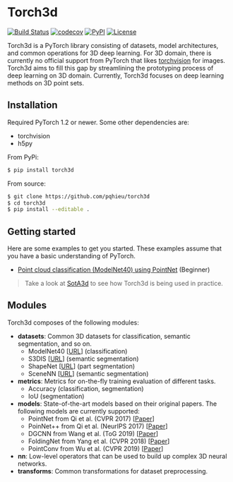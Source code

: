 # Torch3d

[![Build Status](https://img.shields.io/travis/pqhieu/torch3d?style=flat-square)](https://travis-ci.com/pqhieu/torch3d)
[![codecov](https://img.shields.io/codecov/c/github/pqhieu/torch3d?style=flat-square)](https://codecov.io/gh/pqhieu/torch3d)
[![PyPI](https://img.shields.io/pypi/v/torch3d?style=flat-square)](https://pypi.org/project/torch3d)
[![License](https://img.shields.io/github/license/pqhieu/torch3d?style=flat-square)](LICENSE)

Torch3d is a PyTorch library consisting of datasets, model architectures, and
common operations for 3D deep learning. For 3D domain, there is currently no
official support from PyTorch that likes [torchvision](https://github.com/pytorch/vision)
for images. Torch3d aims to fill this gap by streamlining the prototyping
process of deep learning on 3D domain. Currently, Torch3d focuses on deep
learning methods on 3D point sets.


## Installation

Required PyTorch 1.2 or newer. Some other dependencies are:
- torchvision
- h5py

From PyPi:
```bash
$ pip install torch3d
```

From source:
```bash
$ git clone https://github.com/pqhieu/torch3d
$ cd torch3d
$ pip install --editable .
```


## Getting started

Here are some examples to get you started. These examples assume that you have a basic understanding of PyTorch.
- [Point cloud classification (ModelNet40) using PointNet](examples/modelnet40) (Beginner)

> Take a look at [SotA3d](https://github.com/pqhieu/sota3d) to see how Torch3d is being used in practice.


## Modules

Torch3d composes of the following modules:
- **datasets**: Common 3D datasets for classification, semantic segmentation, and so on.
  + ModelNet40 [[URL](https://modelnet.cs.princeton.edu/)] (classification)
  + S3DIS [[URL](http://buildingparser.stanford.edu/dataset.html)] (semantic segmentation)
  + ShapeNet [[URL](https://cs.stanford.edu/~ericyi/project_page/part_annotation/)] (part segmentation)
  + SceneNN [[URL](http://scenenn.net/)] (semantic segmentation)
- **metrics**: Metrics for on-the-fly training evaluation of different tasks.
  + Accuracy (classification, segmentation)
  + IoU (segmentation)
- **models**: State-of-the-art models based on their original papers. The following models are currently supported:
  + PointNet from Qi et al. (CVPR 2017) [[Paper](https://arxiv.org/abs/1612.00593)]
  + PoinNet++ from Qi et al. (NeurIPS 2017) [[Paper](https://arxiv.org/abs/1706.02413)]
  + DGCNN from Wang et al. (ToG 2019) [[Paper](https://arxiv.org/abs/1801.07829)]
  + FoldingNet from Yang et al. (CVPR 2018) [[Paper](https://arxiv.org/abs/1712.07262)]
  + PointConv from Wu et al. (CVPR 2019) [[Paper](https://arxiv.org/abs/1811.07246)]
- **nn**: Low-level operators that can be used to build up complex 3D neural networks.
- **transforms**: Common transformations for dataset preprocessing.
